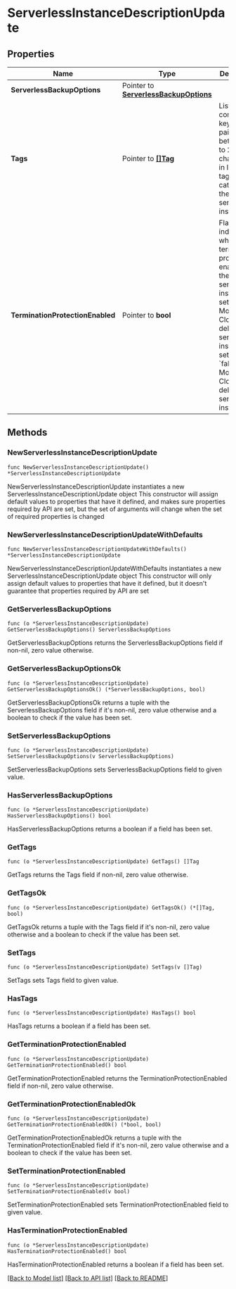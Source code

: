 # ServerlessInstanceDescriptionUpdate

## Properties

Name | Type | Description | Notes
------------ | ------------- | ------------- | -------------
**ServerlessBackupOptions** | Pointer to [**ServerlessBackupOptions**](ServerlessBackupOptions.md) |  | [optional] 
**Tags** | Pointer to [**[]Tag**](Tag.md) | List that contains key-value pairs between 1 to 255 characters in length for tagging and categorizing the serverless instance. | [optional] 
**TerminationProtectionEnabled** | Pointer to **bool** | Flag that indicates whether termination protection is enabled on the serverless instance. If set to &#x60;true&#x60;, MongoDB Cloud won&#39;t delete the serverless instance. If set to &#x60;false&#x60;, MongoDB Cloud will delete the serverless instance. | [optional] [default to false]

## Methods

### NewServerlessInstanceDescriptionUpdate

`func NewServerlessInstanceDescriptionUpdate() *ServerlessInstanceDescriptionUpdate`

NewServerlessInstanceDescriptionUpdate instantiates a new ServerlessInstanceDescriptionUpdate object
This constructor will assign default values to properties that have it defined,
and makes sure properties required by API are set, but the set of arguments
will change when the set of required properties is changed

### NewServerlessInstanceDescriptionUpdateWithDefaults

`func NewServerlessInstanceDescriptionUpdateWithDefaults() *ServerlessInstanceDescriptionUpdate`

NewServerlessInstanceDescriptionUpdateWithDefaults instantiates a new ServerlessInstanceDescriptionUpdate object
This constructor will only assign default values to properties that have it defined,
but it doesn't guarantee that properties required by API are set

### GetServerlessBackupOptions

`func (o *ServerlessInstanceDescriptionUpdate) GetServerlessBackupOptions() ServerlessBackupOptions`

GetServerlessBackupOptions returns the ServerlessBackupOptions field if non-nil, zero value otherwise.

### GetServerlessBackupOptionsOk

`func (o *ServerlessInstanceDescriptionUpdate) GetServerlessBackupOptionsOk() (*ServerlessBackupOptions, bool)`

GetServerlessBackupOptionsOk returns a tuple with the ServerlessBackupOptions field if it's non-nil, zero value otherwise
and a boolean to check if the value has been set.

### SetServerlessBackupOptions

`func (o *ServerlessInstanceDescriptionUpdate) SetServerlessBackupOptions(v ServerlessBackupOptions)`

SetServerlessBackupOptions sets ServerlessBackupOptions field to given value.

### HasServerlessBackupOptions

`func (o *ServerlessInstanceDescriptionUpdate) HasServerlessBackupOptions() bool`

HasServerlessBackupOptions returns a boolean if a field has been set.

### GetTags

`func (o *ServerlessInstanceDescriptionUpdate) GetTags() []Tag`

GetTags returns the Tags field if non-nil, zero value otherwise.

### GetTagsOk

`func (o *ServerlessInstanceDescriptionUpdate) GetTagsOk() (*[]Tag, bool)`

GetTagsOk returns a tuple with the Tags field if it's non-nil, zero value otherwise
and a boolean to check if the value has been set.

### SetTags

`func (o *ServerlessInstanceDescriptionUpdate) SetTags(v []Tag)`

SetTags sets Tags field to given value.

### HasTags

`func (o *ServerlessInstanceDescriptionUpdate) HasTags() bool`

HasTags returns a boolean if a field has been set.

### GetTerminationProtectionEnabled

`func (o *ServerlessInstanceDescriptionUpdate) GetTerminationProtectionEnabled() bool`

GetTerminationProtectionEnabled returns the TerminationProtectionEnabled field if non-nil, zero value otherwise.

### GetTerminationProtectionEnabledOk

`func (o *ServerlessInstanceDescriptionUpdate) GetTerminationProtectionEnabledOk() (*bool, bool)`

GetTerminationProtectionEnabledOk returns a tuple with the TerminationProtectionEnabled field if it's non-nil, zero value otherwise
and a boolean to check if the value has been set.

### SetTerminationProtectionEnabled

`func (o *ServerlessInstanceDescriptionUpdate) SetTerminationProtectionEnabled(v bool)`

SetTerminationProtectionEnabled sets TerminationProtectionEnabled field to given value.

### HasTerminationProtectionEnabled

`func (o *ServerlessInstanceDescriptionUpdate) HasTerminationProtectionEnabled() bool`

HasTerminationProtectionEnabled returns a boolean if a field has been set.


[[Back to Model list]](../README.md#documentation-for-models) [[Back to API list]](../README.md#documentation-for-api-endpoints) [[Back to README]](../README.md)


